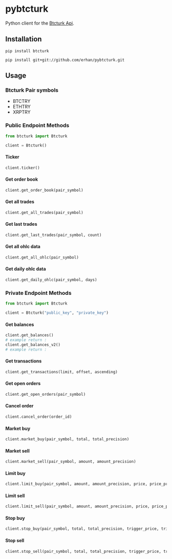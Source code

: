 # pybtcturk
  
Python client for the [Btcturk Api](https://github.com/BTCTrader/broker-api-docs).  
  
  
## Installation  
  
```  
pip install btcturk
```  

```  
pip install git+git://github.com/erhan/pybtcturk.git
```  
  
## Usage  

### Btcturk Pair symbols

 - BTCTRY
 - ETHTRY
 - XRPTRY


### Public Endpoint Methods  

```python 
from btcturk import Btcturk  

client = Btcturk()  
```

#### Ticker
  
```python  
client.ticker()  
```  
  
#### Get order book
  
```python  
client.get_order_book(pair_symbol)
```  
 
#### Get all trades
  
```python  
client.get_all_trades(pair_symbol)
```  

#### Get last trades
  
```python  
client.get_last_trades(pair_symbol, count)
```  

#### Get all ohlc data
  
```python  
client.get_all_ohlc(pair_symbol)
```  

#### Get daily ohlc data
  
```python  
client.get_daily_ohlc(pair_symbol, days)
```  

  
### Private Endpoint Methods  
  
```python 
from btcturk import Btcturk  

client = Btcturk("public_key", "private_key")
```
  
#### Get balances
  
```python  
client.get_balances()
# example return : 
client.get_balances_v2()
# example return : 
```  

#### Get transactions
  
```python  
client.get_transactions(limit, offset, ascending)
```

#### Get open orders
  
```python  
client.get_open_orders(pair_symbol)
```

#### Cancel order
  
```python  
client.cancel_order(order_id)
```

#### Market buy
  
```python  
client.market_buy(pair_symbol, total, total_precision)
```

#### Market sell
  
```python  
client.market_sell(pair_symbol, amount, amount_precision)
```

#### Limit buy
  
```python  
client.limit_buy(pair_symbol, amount, amount_precision, price, price_precision)
```

#### Limit sell
  
```python  
client.limit_sell(pair_symbol, amount, amount_precision, price, price_precision)
```

#### Stop buy
  
```python  
client.stop_buy(pair_symbol, total, total_precision, trigger_price, trigger_price_precision)
```

#### Stop sell
  
```python  
client.stop_sell(pair_symbol, total, total_precision, trigger_price, trigger_price_precision)
```

